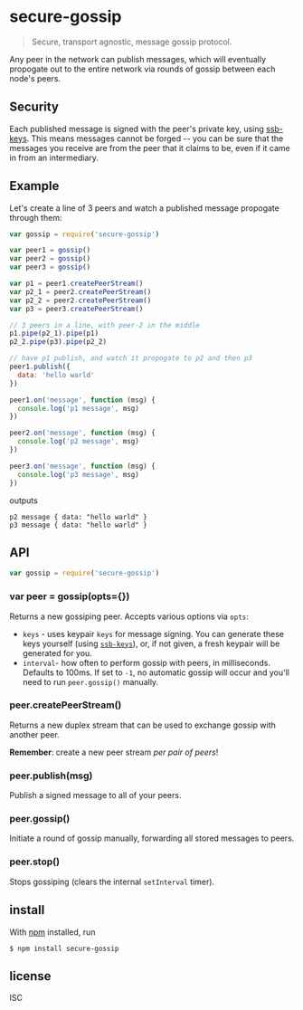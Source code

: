 # secure-gossip

> Secure, transport agnostic, message gossip protocol.

Any peer in the network can publish messages, which will eventually propogate
out to the entire network via rounds of gossip between each node's peers.

## Security

Each published message is signed with the peer's private key, using
[ssb-keys](https://github.com/ssbc/ssb-keys). This means messages cannot be
forged -- you can be sure that the messages you receive are from the peer that
it claims to be, even if it came in from an intermediary.

## Example

Let's create a line of 3 peers and watch a published message propogate through
them:

```js
var gossip = require('secure-gossip')

var peer1 = gossip()
var peer2 = gossip()
var peer3 = gossip()

var p1 = peer1.createPeerStream()
var p2_1 = peer2.createPeerStream()
var p2_2 = peer2.createPeerStream()
var p3 = peer3.createPeerStream()

// 3 peers in a line, with peer-2 in the middle
p1.pipe(p2_1).pipe(p1)
p2_2.pipe(p3).pipe(p2_2)

// have p1 publish, and watch it propogate to p2 and then p3
peer1.publish({
  data: 'hello warld'
})

peer1.on('message', function (msg) {
  console.log('p1 message', msg)
})

peer2.on('message', function (msg) {
  console.log('p2 message', msg)
})

peer3.on('message', function (msg) {
  console.log('p3 message', msg)
})
```

outputs

```
p2 message { data: "hello warld" }
p3 message { data: "hello warld" }
```

## API

```js
var gossip = require('secure-gossip')
```

### var peer = gossip(opts={})

Returns a new gossiping peer. Accepts various options via `opts`:

- `keys` - uses keypair `keys` for message signing. You can generate these keys
  yourself (using [`ssb-keys`](https://github.com/ssbc/ssb-keys)), or, if not
  given, a fresh keypair will be generated for you.
- `interval`- how often to perform gossip with peers, in milliseconds. Defaults
  to 100ms. If set to `-1`, no automatic gossip will occur and you'll need to
  run `peer.gossip()` manually.

### peer.createPeerStream()

Returns a new duplex stream that can be used to exchange gossip with another
peer.

**Remember**: create a new peer stream *per pair of peers*!

### peer.publish(msg)

Publish a signed message to all of your peers.

### peer.gossip()

Initiate a round of gossip manually, forwarding all stored messages to peers.

### peer.stop()

Stops gossiping (clears the internal `setInterval` timer).


## install

With [npm](https://npmjs.org/) installed, run

```
$ npm install secure-gossip
```

## license

ISC
